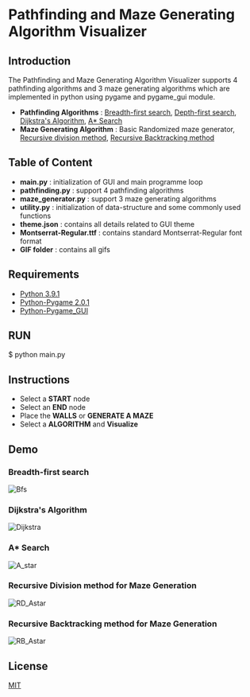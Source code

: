 # Pathfinding and Maze Generating Algorithm Visualizer

## Introduction 
The Pathfinding and Maze Generating Algorithm Visualizer supports 4 pathfinding algorithms and 3 maze generating algorithms which are implemented in python using pygame and pygame_gui module.  
- **Pathfinding Algorithms** : [Breadth-first search], [Depth-first search], [Dijkstra's Algorithm], [A* Search]
- **Maze Generating Algorithm** : Basic Randomized maze generator, [Recursive division method], [Recursive Backtracking method]
## Table of Content
- **main.py** : initialization of GUI and main programme loop
- **pathfinding.py** : support 4 pathfinding algorithms
- **maze_generator.py** : support 3 maze generating algorithms
- **utility.py** : initialization of data-structure and some commonly used functions
- **theme.json** : contains all details related to GUI theme
- **Montserrat-Regular.ttf** : contains standard Montserrat-Regular font format
- **GIF folder** : contains all gifs

## Requirements
- [Python 3.9.1]
- [Python-Pygame 2.0.1]
- [Python-Pygame_GUI] 

## RUN
$ python main.py

## Instructions 
- Select a **START** node
- Select an **END** node
- Place the **WALLS** or **GENERATE A MAZE**
- Select a **ALGORITHM** and **Visualize**

## Demo
### Breadth-first search
![Bfs](https://user-images.githubusercontent.com/57232967/108347241-4d77d000-7206-11eb-9efa-c68617511ede.gif)

### Dijkstra's Algorithm
![Dijkstra](https://user-images.githubusercontent.com/57232967/108347296-5c5e8280-7206-11eb-97fd-1db082c16981.gif)

### A* Search
![A_star](https://user-images.githubusercontent.com/57232967/108347368-6c766200-7206-11eb-92bb-1ca34996c2ac.gif)

### Recursive Division method for Maze Generation
![RD_Astar](https://user-images.githubusercontent.com/57232967/108347442-8152f580-7206-11eb-918a-4303835a5c28.gif)

### Recursive Backtracking method for Maze Generation
![RB_Astar](https://user-images.githubusercontent.com/57232967/108347476-8adc5d80-7206-11eb-8916-47ca343cd5b8.gif)

## License
[MIT]

[Breadth-first search]: <https://en.wikipedia.org/wiki/Breadth-first_search>
[Depth-first search]: <https://en.wikipedia.org/wiki/Depth-first_search>
[Dijkstra's Algorithm]: <https://en.wikipedia.org/wiki/Dijkstra%27s_algorithm>
[A* Search]: <https://en.wikipedia.org/wiki/A*_search_algorithm>
[Recursive division method]: <https://en.wikipedia.org/wiki/Maze_generation_algorithm>
[Recursive Backtracking method]: <https://en.wikipedia.org/wiki/Maze_generation_algorithm>
[Python 3.9.1]: <https://www.python.org/downloads/>
[Python-Pygame_GUI]: <https://pygame-gui.readthedocs.io/en/latest/>
[Python-Pygame 2.0.1]: <https://pypi.org/project/pygame/>
[MIT]: <https://github.com/Aditya-R-Chakole/Algorithm_Visualizer/blob/main/LICENSE>
